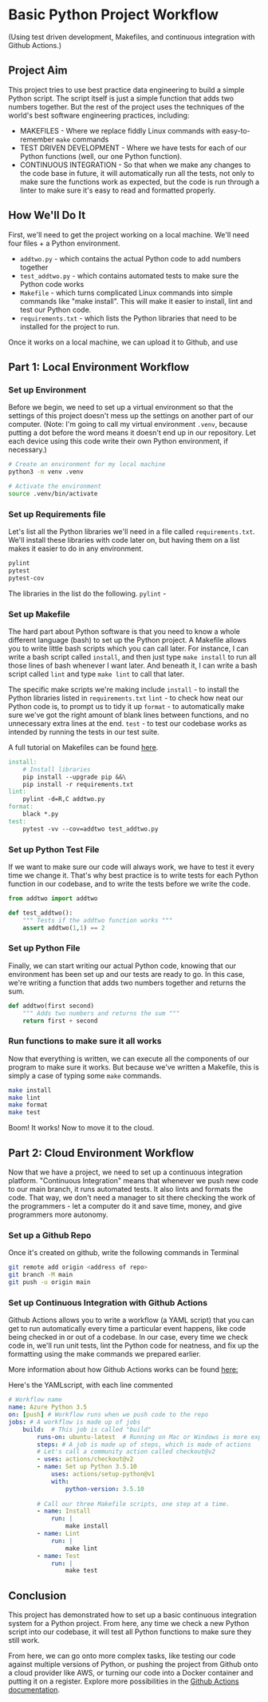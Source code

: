 
# Basic Python Project Workflow
(Using test driven development, Makefiles, and continuous integration with Github Actions.)

## Project Aim
This project tries to use best practice data engineering to build a simple Python script. The script itself is just a simple function that adds two numbers together. But the rest of the project uses the techniques of the world's best software engineering practices, including: 
* MAKEFILES - Where we replace fiddly Linux commands with easy-to-remember `make` commands
* TEST DRIVEN DEVELOPMENT - Where we have tests for each of our Python functions (well, our one Python function).
* CONTINUOUS INTEGRATION  - So that when we make any changes to the code base in future, it will automatically run all the tests, not only to make sure the functions work as expected, but the code is run through a linter to make sure it's easy to read and formatted properly.  


## How We'll Do It

First, we'll need to get the project working on a local machine.
We'll need four files + a Python environment.
* `addtwo.py` - which contains the actual Python code to add numbers together
* `test_addtwo.py` - which contains automated tests to make sure the Python code works
* `Makefile` - which turns complicated Linux commands into simple commands like "make install". This will make it easier to install, lint and test our Python code.
* `requirements.txt` - which lists the Python libraries that need to be installed for the project to run.

Once it works on a local machine, we can upload it to Github, and use 

## Part 1: Local Environment Workflow

### Set up Environment
Before we begin, we need to set up a virtual environment so that the settings of this project doesn't mess up the settings on another part of our computer. (Note: I'm going to call my virtual environment `.venv`, because putting a dot before the word means it doesn't end up in our repository. Let each device using this code write their own Python environment, if necessary.) 

```bash
# Create an environment for my local machine
python3 -m venv .venv

# Activate the environment
source .venv/bin/activate
```

### Set up Requirements file
Let's list all the Python libraries we'll need in a file called `requirements.txt`. We'll install these libraries with code later on, but having them on a list makes it easier to do in any environment.

```requirements.txt
pylint
pytest
pytest-cov
```
The libraries in the list do the following.
`pylint`  - 
### Set up Makefile
The hard part about Python software is that you need to know a whole different language (bash) to set up the Python project. A Makefile allows you to write little bash scripts which you can call later. For instance, I can write a bash script called `install`, and then just type `make install` to run all those lines of bash whenever I want later. And beneath it, I can write a bash script called `lint` and type `make lint` to call that later. 

The specific make scripts we're making include
`install` - to install the Python libraries listed in `requirements.txt`
`lint` - to check how neat our Python code is, to prompt us to tidy it up
`format` - to automatically make sure we've got the right amount of blank lines between functions, and no unnecessary extra lines at the end.
`test` - to test our codebase works as intended by running the tests in our test suite.

A full tutorial on Makefiles can be found [here](https://makefiletutorial.com/).

```Makefile
install:
	# Install libraries 
	pip install --upgrade pip &&\
	pip install -r requirements.txt
lint:
	pylint -d=R,C addtwo.py
format:
	black *.py
test:
	pytest -vv --cov=addtwo test_addtwo.py
```

### Set up Python Test File
If we want to make sure our code will always work, we have to test it every time we change it. That's why best practice is to write tests for each Python function in our codebase, and to write the tests before we write the code. 
```python
from addtwo import addtwo

def test_addtwo():
	""" Tests if the addtwo function works """
	assert addtwo(1,1) == 2
```

### Set up Python File
Finally, we can start writing our actual Python code, knowing that our environment has been set up and our tests are ready to go.
In this case, we're writing a function that adds two numbers together and returns the sum. 
```python
def addtwo(first second)
	""" Adds two numbers and returns the sum """
	return first + second
```

### Run functions to make sure it all works
Now that everything is written, we can execute all the components of our program to make sure it works. But because we've written a Makefile, this is simply a case of typing some `make` commands.
```bash
make install
make lint
make format
make test
```
Boom! It works! Now to move it to the cloud.

## Part 2: Cloud Environment Workflow
Now that we have a project, we need to set up a continuous integration platform. "Continuous Integration" means that whenever we push new code to our main branch, it runs automated tests. It also lints and formats the code. That way, we don't need a manager to sit there checking the work of the programmers - let a computer do it and save time, money, and give programmers more autonomy.

### Set up a Github Repo
Once it's created on github, write the following commands in Terminal
```bash
git remote add origin <address of repo>
git branch -M main
git push -u origin main
```

### Set up Continuous Integration with Github Actions
Github Actions allows you to write a workflow (a YAML script) that you can get to run automatically every time a particular event happens, like code being checked in or out of a codebase. In our case, every time we check code in, we'll run unit tests, lint the Python code for neatness, and fix up the formatting using the make commands we prepared earlier.

More information about how Github Actions works can be found [here:](https://docs.github.com/en/actions/learn-github-actions/understanding-github-actions)

Here's the YAMLscript, with each line commented
```yaml
# Workflow name
name: Azure Python 3.5
on: [push] # Workflow runs when we push code to the repo
jobs: # A workflow is made up of jobs
	build:  # This job is called "build"
		runs-on: ubuntu-latest  # Running on Mac or Windows is more expensive than running ubuntu
		steps: # A job is made up of steps, which is made of actions
		# Let's call a community action called checkout@v2
		- uses: actions/checkout@v2
		- name: Set up Python 3.5.10
			uses: actions/setup-python@v1
			with:
				python-version: 3.5.10	
					
		# Call our three Makefile scripts, one step at a time.
		- name: Install
			run: |
				make install
		- name: Lint 
			run: |
				make lint
		- name: Test
			run: |	
				make test
```

## Conclusion

This project has demonstrated how to set up a basic continuous integration system for a Python project. From here, any time we check a new Python script into our codebase, it will test all Python functions to make sure they still work. 

From here, we can go onto more complex tasks, like testing our code against multiple versions of Python, or pushing the project from Github onto a cloud provider like AWS, or turning our code into a Docker container and putting it on a register. Explore more possibilities in the [Github Actions documentation](https://github.com/durandsinclair/addtwo/actions/new).
